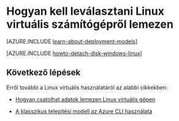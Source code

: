<properties
    pageTitle="Egy Linux virtuális a lemezen leválasztása |} Microsoft Azure"
    description="Megtudhatja, hogy számítógépről egy Azure virtuális a klasszikus telepítési modell használatával létrehozott adatok lemezen le."
    services="virtual-machines-linux"
    documentationCenter=""
    authors="iainfoulds"
    manager="timlt"
    editor=""
    tags="azure-service-management"/>

<tags
    ms.service="virtual-machines-linux"
    ms.workload="infrastructure-services"
    ms.tgt_pltfrm="vm-linux"
    ms.devlang="na"
    ms.topic="article"
    ms.date="08/23/2016"
    ms.author="iainfou"/>

# <a name="how-to-detach-a-disk-from-a-linux-virtual-machine"></a>Hogyan kell leválasztani Linux virtuális számítógépről lemezen

[AZURE.INCLUDE [learn-about-deployment-models](../../includes/learn-about-deployment-models-classic-include.md)]

[AZURE.INCLUDE [howto-detach-disk-windows-linux](../../includes/howto-detach-disk-linux.md)]

## <a name="next-steps"></a>Következő lépések
Erről további a Linux virtuális használatáról az alábbi cikkekben:

- [Hogyan csatolhat adatok lemezen Linux virtuális gépen](virtual-machines-linux-classic-attach-disk.md)

- [A klasszikus telepítési modell az Azure CLI használata](../virtual-machines-command-line-tools.md)